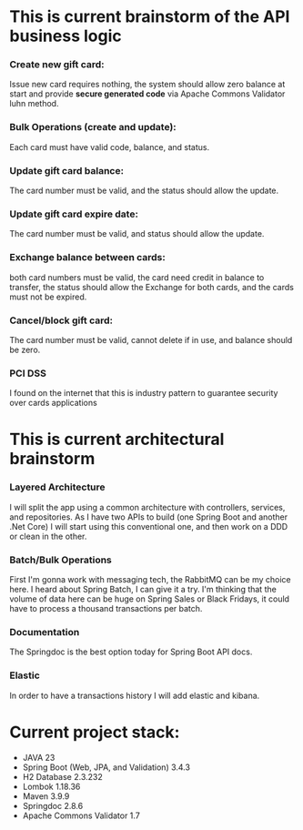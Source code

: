 # This is current brainstorm of the API business logic

### Create new gift card:
 Issue new card requires nothing, the system should allow zero balance at start and provide **secure generated code**
 via Apache Commons Validator luhn method.
### Bulk Operations (create and update):
 Each card must have valid code, balance, and status.
### Update gift card balance:
 The card number must be valid, and the status should allow the update.
### Update gift card expire date:
 The card number must be valid, and status should allow the update.
### Exchange balance between cards:
 both card numbers must be valid,
 the card need credit in balance to transfer,
 the status should allow the Exchange for both cards, and the cards must not be expired.
### Cancel/block gift card:
 The card number must be valid, cannot delete if in use, and balance should be zero.
### PCI DSS
 I found on the internet that this is industry pattern to guarantee security over cards applications

# This is current architectural brainstorm

### Layered Architecture
 I will split the app using a common architecture with controllers, services, and repositories. As I have two
 APIs to build (one Spring Boot and another .Net Core) I will start using this conventional one, and then work
 on a DDD or clean in the other.

### Batch/Bulk Operations
 First I'm gonna work with messaging tech, the RabbitMQ can be my choice here. I heard about Spring Batch, I can give it
 a try. I'm thinking that the volume of data here can be huge on Spring Sales or Black Fridays, it could have to process
 a thousand transactions per batch.

### Documentation
 The Springdoc is the best option today for Spring Boot API docs.

### Elastic
 In order to have a transactions history I will add elastic and kibana.
 

# Current project stack:
 - JAVA 23
 - Spring Boot (Web, JPA, and Validation) 3.4.3
 - H2 Database 2.3.232
 - Lombok 1.18.36
 - Maven 3.9.9
 - Springdoc 2.8.6
 - Apache Commons Validator 1.7

